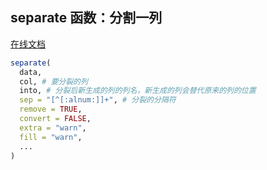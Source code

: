 
## separate 函数：分割一列
[在线文档](https://tidyr.tidyverse.org/reference/separate.html)

```r
separate(
  data,
  col, # 要分裂的列
  into, # 分裂后新生成的列的列名，新生成的列会替代原来的列的位置
  sep = "[^[:alnum:]]+", # 分裂的分隔符
  remove = TRUE,
  convert = FALSE,
  extra = "warn",
  fill = "warn",
  ...
)
```